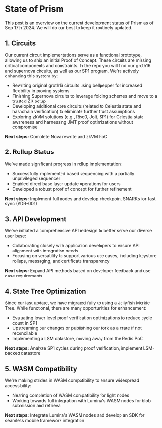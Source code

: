 # State of Prism

This post is an overview on the current development status of Prism as of Sep 17th 2024. We will do our best to keep it routinely updated.

## 1. Circuits

Our current circuit implementations serve as a functional prototype, allowing us to ship an initial Proof of Concept. These circuits are missing critical components and constraints. In the repo you will find our groth16 and supernova circuits, as well as our SP1 program. We're actively enhancing this system by:

- Rewriting original groth16 circuits using bellpepper for increased flexibility in proving systems
- Finishing Supernova circuits to leverage folding schemes and move to a trusted ZK setup
- Developing additional core circuits (related to Celestia state and hashchain verification) to eliminate further trust assumptions
- Exploring zkVM solutions (e.g., Risc0, Jolt, SP1) for Celestia state awareness and harnessing JMT proof optimizations without compromise

**Next steps:** Complete Nova rewrite and zkVM PoC

## 2. Rollup Status

We've made significant progress in rollup implementation:

- Successfully implemented based sequencing with a partially unprivileged sequencer
- Enabled direct base layer update operations for users
- Developed a robust proof of concept for further refinement

**Next steps:** Implement full nodes and develop checkpoint SNARKs for fast sync (ADR-001)

## 3. API Development

We've initiated a comprehensive API redesign to better serve our diverse user base:

- Collaborating closely with application developers to ensure API alignment with integration needs
- Focusing on versatility to support various use cases, including keystore rollups, messaging, and certificate transparency

**Next steps:** Expand API methods based on developer feedback and use case requirements

## 4. State Tree Optimization

Since our last update, we have migrated fully to using a Jellyfish Merkle Tree. While functional, there are many opportunities for enhancement:

- Evaluating lower level proof verification optimizations to reduce cycle count in SP1
- Upstreaming our changes or publishing our fork as a crate if not reconcilable
- Implementing a LSM datastore, moving away from the Redis PoC

**Next steps:** Analyze SP1 cycles during proof verification, implement LSM-backed datastore

## 5. WASM Compatibility

We're making strides in WASM compatibility to ensure widespread accessibility:

- Nearing completion of WASM compatibility for light nodes
- Working towards full integration with Lumina's WASM nodes for blob submission and retrieval

**Next steps:** Integrate Lumina's WASM nodes and develop an SDK for seamless mobile framework integration
